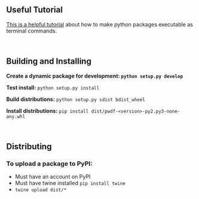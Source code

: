## Useful Tutorial
[This is a helpful tutorial](https://www.geeksforgeeks.org/command-line-scripts-python-packaging/) about how to make python packages executable as terminal commands.

<br>

## Building and Installing
**Create a dynamic package for development: `python setup.py develop`**

**Test install:** `python setup.py install`

**Build distributions:** `python setup.py sdist bdist_wheel`

**Install distributions:** `pip install dist/pwdf-<version>-py2.py3-none-any.whl`

<br>

## Distributing
### To upload a package to PyPI:
- Must have an account on PyPI
- Must have twine installed `pip install twine`
- `twine upload dist/*`